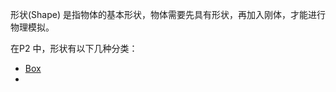 形状\(Shape\) 是指物体的基本形状，物体需要先具有形状，再加入刚体，才能进行物理模拟。

在P2 中，形状有以下几种分类：

* [Box](/xing-zhuang/box.md)
* 


